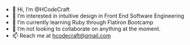 - 👋 Hi, I’m @HCodeCraft
- 👀 I’m interested in intuitive design in Front End Software Engineering
- 🌱 I’m currently learning Ruby through Flatiron Bootcamp
- 💞️ I’m not looking to collaborate on anything at the moment.
- 📫 Reach me at hcodecraft@gmail.com


